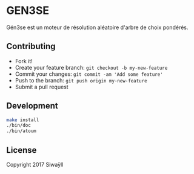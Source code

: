 # GEN3SE
Gén3se est un moteur de résolution aléatoire d'arbre de choix pondérés.

## Contributing

- Fork it!
- Create your feature branch: `git checkout -b my-new-feature`
- Commit your changes: `git commit -am 'Add some feature'`
- Push to the branch: `git push origin my-new-feature`
- Submit a pull request


## Development

```bash
make install
./bin/doc
./bin/atoum
```

## License
Copyright 2017 Siwaÿll

